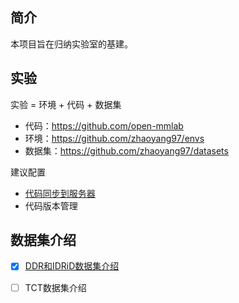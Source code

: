 
## 简介
本项目旨在归纳实验室的基建。


## 实验
实验 = 环境 + 代码 + 数据集

* 代码：https://github.com/open-mmlab
* 环境：https://github.com/zhaoyang97/envs
* 数据集：https://github.com/zhaoyang97/datasets

建议配置

* [代码同步到服务器](docs/sftp.md)
* 代码版本管理

## 数据集介绍

* [x] [DDR和IDRiD数据集介绍](docs/ddr&idrid.md)
* [ ] TCT数据集介绍


<!--
## 博客地址

* [严勐](https://blog.csdn.net/bryant_meng)
-->
